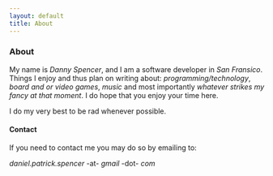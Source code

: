 ```yaml
---
layout: default
title: About
---
```


### About

My name is _Danny Spencer_, and I am a software developer in _San Fransico_. Things I enjoy and thus plan on writing about: _programming/technology_, _board and or video games_, _music_ and most importantly _whatever strikes my fancy at that moment_. I do hope that you enjoy your time here.

I do my very best to be rad whenever possible.

#### Contact

If you need to contact me you may do so by emailing to:

_daniel.patrick.spencer_ -at- _gmail_ -dot- _com_
